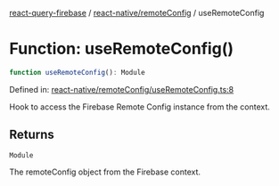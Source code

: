 [react-query-firebase](../../../modules.md) / [react-native/remoteConfig](../index.md) / useRemoteConfig

# Function: useRemoteConfig()

```ts
function useRemoteConfig(): Module
```

Defined in: [react-native/remoteConfig/useRemoteConfig.ts:8](https://github.com/vpishuk/react-query-firebase/blob/43c0734068a570cd646254bb366ccd8007f7dfed/react-native/remoteConfig/useRemoteConfig.ts#L8)

Hook to access the Firebase Remote Config instance from the context.

## Returns

`Module`

The remoteConfig object from the Firebase context.
